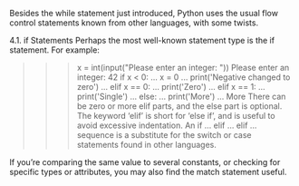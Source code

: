 Besides the while statement just introduced, Python uses the usual flow control statements known from other languages, with some twists.

4.1. if Statements
Perhaps the most well-known statement type is the if statement. For example:

>>>
>>> x = int(input("Please enter an integer: "))
Please enter an integer: 42
>>> if x < 0:
...     x = 0
...     print('Negative changed to zero')
... elif x == 0:
...     print('Zero')
... elif x == 1:
...     print('Single')
... else:
...     print('More')
...
More
There can be zero or more elif parts, and the else part is optional. The keyword ‘elif’ is short for ‘else if’, and is useful to 
avoid excessive indentation. An if … elif … elif … sequence is a substitute for the switch or case statements found in other languages.

If you’re comparing the same value to several constants, or checking for specific types or attributes, you may also find the match statement useful.
